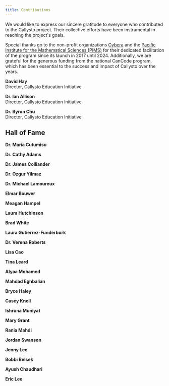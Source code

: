 ```yaml
---
title: Contributions
---
```

We would like to express our sincere gratitude to everyone who contributed to the Callysto project. Their collective efforts have been instrumental in reaching the project's goals.

Special thanks go to the non-profit organizations <a href="https://www.cybera.ca">Cybera</a> and the <a href="https://www.pims.math.ca/">Pacific Institute for the Mathematical Sciences (PIMS)</a> for their dedicated facilitation of the program since its launch in 2017 until 2024. Additionally, we are grateful for the generous funding from the national CanCode program, which has been essential to the success and impact of Callysto over the years.

<b>David Hay</b><br>
Director, Callysto Education Initiative

<b>Dr. Ian Allison</b><br>
Director, Callysto Education Initiative

<b>Dr. Byron Chu</b><br>
Director, Callysto Education Initiative

<h2>Hall of Fame</h2>

<b>Dr. Maria Cutumisu</b><br>

<b>Dr. Cathy Adams</b><br>

<b>Dr. James Colliander</b><br>

<b>Dr. Ozgur Yilmaz</b><br>

<b>Dr. Michael Lamoureux</b><br>

<b>Elmar Bouwer</b><br>

<b>Meagan Hampel</b><br>

<b>Laura Hutchinson</b><br>

<b>Brad White</b><br>

<b>Laura Gutierrez-Funderburk</b><br>

<b>Dr. Verena Roberts</b><br>

<b>Lisa Cao</b><br>

<b>Tina Leard</b><br> 

<b>Alyaa Mohamed</b><br>

<b>Mahdad Eghbalian</b><br>

<b>Bryce Haley</b><br>

<b>Casey Knoll</b><br>

<b>Ishruna Muniyat</b><br>

<b>Mary Grant</b><br>

<b>Rania Mahdi</b><br>

<b>Jordan Swanson</b><br>

<b>Jenny Lee</b><br>

<b>Bobbi Belsek</b><br>

<b>Ayush Chaudhari</b><br>

<b>Eric Lee</b><br>
